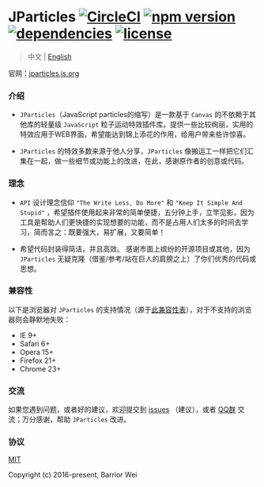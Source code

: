 # JParticles [![CircleCI](https://circleci.com/gh/Barrior/JParticles.svg?style=shield)](https://circleci.com/gh/Barrior/JParticles) [![npm version](https://badge.fury.io/js/jparticles.svg)](https://badge.fury.io/js/jparticles) [![dependencies](https://img.shields.io/badge/dependencies-none-brightgreen.svg)](https://www.npmjs.com/package/jparticles) [![license](https://img.shields.io/badge/license-MIT-blue.svg)](https://github.com/Barrior/JParticles/blob/master/LICENSE)

> 中文 | [English](./README_en.md)

官网：[jparticles.js.org](https://jparticles.js.org/)


### 介绍

- `JParticles`（JavaScript particles的缩写）是一款基于 `Canvas` 的不依赖于其他库的轻量级 `JavaScript` 粒子运动特效插件库。提供一些比较绚丽，实用的特效应用于WEB界面，希望能达到锦上添花的作用，给用户带来些许惊喜。

- `JParticles` 的特效多数来源于他人分享，`JParticles` 像搬运工一样把它们汇集在一起，做一些细节或功能上的改进，在此，感谢原作者的创意或代码。


### 理念

- `API` 设计理念信仰 `"The Write Less, Do More"` 和 `"Keep It Simple And Stupid"` ，希望插件使用起来非常的简单便捷，五分钟上手，立竿见影，因为工具是帮助人们更快捷的实现想要的功能，而不是占用人们太多的时间去学习，简而言之：既要强大，易扩展，又要简单！

- 希望代码封装得简洁，并且高效。 感谢市面上缤纷的开源项目或其他，因为 `JParticles` 无疑克隆（借鉴/参考/站在巨人的肩膀之上）了你们优秀的代码或思想。


### 兼容性

以下是浏览器对 `JParticles` 的支持情况（源于[此兼容性表](./docs/compatibility_table.md)），对于不支持的浏览器则会静默地失败：

- IE 9+
- Safari 6+
- Opera 15+
- Firefox 21+
- Chrome 23+


### 交流

如果您遇到问题，或者好的建议，欢迎提交到 [issues](https://github.com/Barrior/JParticles/issues) （建议），或者 [QQ群](http://shang.qq.com/wpa/qunwpa?idkey=f548e3f94e0040a2ac5adfe4fec6915ef67c8c1b6ba5784ff6d5049c6135a759) 交流；万分感谢，帮助 `JParticles` 改进。


### 协议

[MIT](./LICENSE)

Copyright (c) 2016-present, Barrior Wei